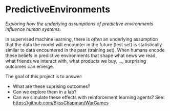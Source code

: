# PredictiveEnvironments
_Exploring how the underlying assumptions of predictive environments influence human systems._

In supervised machine learning, there is _often_ an underlying assumption that the data the model will encounter in the future (test set) is statistically similar to data encountered in the past (training set). When humans encode these beliefs in predictive environments that shape what news we read, what friends we interact with, what products we buy, ..., surprising outcomes can emerge.

The goal of this project is to answer:
- What are these suprising outcomes?
- Can we explore them in a lab?
- Can we simulate these effects with reinforcement learning agents? See: https://github.com/BlissChapman/WarGames

